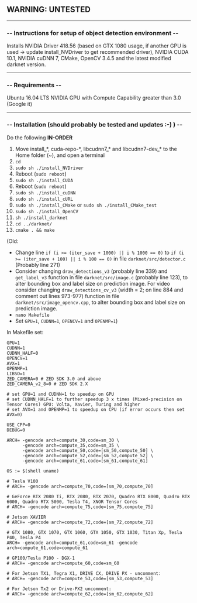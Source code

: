 
##  WARNING: UNTESTED
---

### -- Instructions for setup of object detection environment --

Installs NVIDIA Driver 418.56 (based on GTX 1080 usage, if another GPU is used -> update install_NVDriver to get recommended driver), NVIDIA CUDA 10.1, NVIDIA cuDNN 7, CMake, OpenCV 3.4.5 and the latest modified darknet version.


---
### -- Requirements --

Ubuntu 16.04 LTS
NVIDIA GPU with Compute Capability greater than 3.0 (Google it)


---
### -- Installation (should probably be tested and updates :-) ) --

Do the following **IN-ORDER**
1. Move install_\*, cuda-repo-\*, libcudnn7_\* and libcudnn7-dev_\* to the Home folder (~), and open a terminal
2. `cd`
3. `sudo sh ./install_NVDriver`
4. Reboot (`sudo reboot`)
5. `sudo sh ./install_CUDA`
6. Reboot (`sudo reboot`)
7. `sudo sh ./install_cuDNN`
8. `sudo sh ./install_cURL`
9. `sudo sh ./install_CMake` or `sudo sh ./install_CMake_test`
10. `sudo sh ./install_OpenCV`
11. `sh ./install_darknet`
12. `cd ../darknet/`
13. `cmake . && make`


(Old: 
- Change line `if (i >= (iter_save + 1000) || i % 1000 == 0)` to `if (i >= (iter_save + 100) || i % 100 == 0)` in file `darknet/src/detector.c` (Probably line 271)
- Consider changing `draw_detections_v3` (probably line 339) and `get_label_v3` function in file `darknet/src/image.c` (probably line 123), to alter bounding box and label size on prediction image. For video consider changing `draw_detections_cv_v3` (width = 2; on line 884 and comment out lines 973-977) function in file `darknet/src/image_opencv.cpp`, to alter bounding box and label size on prediction image.
- `nano Makefile`
- Set `GPU=1`, `CUDNN=1`, `OPENCV=1` and `OPENMP=1`)

In Makefile set: 
```
GPU=1
CUDNN=1
CUDNN_HALF=0
OPENCV=1
AVX=1
OPENMP=1
LIBSO=1
ZED_CAMERA=0 # ZED SDK 3.0 and above
ZED_CAMERA_v2_8=0 # ZED SDK 2.X

# set GPU=1 and CUDNN=1 to speedup on GPU
# set CUDNN_HALF=1 to further speedup 3 x times (Mixed-precision on Tensor Cores) GPU: Volta, Xavier, Turing and higher
# set AVX=1 and OPENMP=1 to speedup on CPU (if error occurs then set AVX=0)

USE_CPP=0
DEBUG=0

ARCH= -gencode arch=compute_30,code=sm_30 \
      -gencode arch=compute_35,code=sm_35 \
      -gencode arch=compute_50,code=[sm_50,compute_50] \
      -gencode arch=compute_52,code=[sm_52,compute_52] \
	  -gencode arch=compute_61,code=[sm_61,compute_61]

OS := $(shell uname)

# Tesla V100
# ARCH= -gencode arch=compute_70,code=[sm_70,compute_70]

# GeForce RTX 2080 Ti, RTX 2080, RTX 2070, Quadro RTX 8000, Quadro RTX 6000, Quadro RTX 5000, Tesla T4, XNOR Tensor Cores
# ARCH= -gencode arch=compute_75,code=[sm_75,compute_75]

# Jetson XAVIER
# ARCH= -gencode arch=compute_72,code=[sm_72,compute_72]

# GTX 1080, GTX 1070, GTX 1060, GTX 1050, GTX 1030, Titan Xp, Tesla P40, Tesla P4
ARCH= -gencode arch=compute_61,code=sm_61 -gencode arch=compute_61,code=compute_61

# GP100/Tesla P100 - DGX-1
# ARCH= -gencode arch=compute_60,code=sm_60

# For Jetson TX1, Tegra X1, DRIVE CX, DRIVE PX - uncomment:
# ARCH= -gencode arch=compute_53,code=[sm_53,compute_53]

# For Jetson Tx2 or Drive-PX2 uncomment:
# ARCH= -gencode arch=compute_62,code=[sm_62,compute_62]
```
